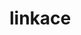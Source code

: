 <!-- generated by markdown-notes-tree -->

# linkace

<!-- optional markdown-notes-tree directory description starts here -->

<!-- optional markdown-notes-tree directory description ends here -->


